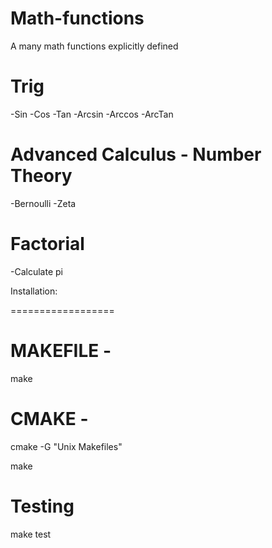 Math-functions
==============

A many math functions explicitly defined

Trig 
==============
-Sin
-Cos 
-Tan
-Arcsin
-Arccos
-ArcTan

Advanced Calculus - Number Theory
==============

-Bernoulli
-Zeta


Factorial
==============

-Calculate pi




Installation:

==================

MAKEFILE - 
==============
make


CMAKE - 
==============
cmake -G "Unix Makefiles"

make

Testing
==============
make test 
